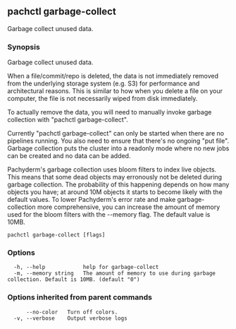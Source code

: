 ## pachctl garbage-collect

Garbage collect unused data.

### Synopsis

Garbage collect unused data.

When a file/commit/repo is deleted, the data is not immediately removed from the
underlying storage system (e.g. S3) for performance and architectural reasons.
This is similar to how when you delete a file on your computer, the file is not
necessarily wiped from disk immediately.

To actually remove the data, you will need to manually invoke garbage collection
with "pachctl garbage-collect".

Currently "pachctl garbage-collect" can only be started when there are no
pipelines running. You also need to ensure that there's no ongoing "put file".
Garbage collection puts the cluster into a readonly mode where no new jobs can
be created and no data can be added.

Pachyderm's garbage collection uses bloom filters to index live objects. This
means that some dead objects may erronously not be deleted during garbage
collection. The probability of this happening depends on how many objects you
have; at around 10M objects it starts to become likely with the default values.
To lower Pachyderm's error rate and make garbage-collection more comprehensive,
you can increase the amount of memory used for the bloom filters with the
--memory flag. The default value is 10MB.

```
pachctl garbage-collect [flags]
```

### Options

```
  -h, --help            help for garbage-collect
  -m, --memory string   The amount of memory to use during garbage collection. Default is 10MB. (default "0")
```

### Options inherited from parent commands

```
      --no-color   Turn off colors.
  -v, --verbose    Output verbose logs
```
